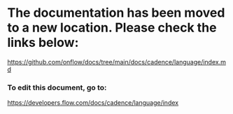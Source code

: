 # The documentation has been moved to a new location. Please check the links below:

https://github.com/onflow/docs/tree/main/docs/cadence/language/index.md

### To edit this document, go to:

https://developers.flow.com/docs/cadence/language/index

